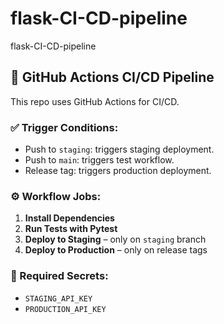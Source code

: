 # flask-CI-CD-pipeline
flask-CI-CD-pipeline
## 🚀 GitHub Actions CI/CD Pipeline

This repo uses GitHub Actions for CI/CD.

### ✅ Trigger Conditions:
- Push to `staging`: triggers staging deployment.
- Push to `main`: triggers test workflow.
- Release tag: triggers production deployment.

### ⚙️ Workflow Jobs:
1. **Install Dependencies**
2. **Run Tests with Pytest**
3. **Deploy to Staging** – only on `staging` branch
4. **Deploy to Production** – only on release tags

### 🔐 Required Secrets:
- `STAGING_API_KEY`
- `PRODUCTION_API_KEY`
